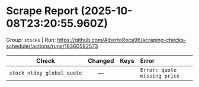 # Scrape Report (2025-10-08T23:20:55.960Z)

Group: `stocks`  |  Run: https://github.com/AlbertoRoca96/scraping-checks-scheduler/actions/runs/18360582573

| Check | Changed | Keys | Error |
|---|:---:|:--|:--|
| `stock_ntdoy_global_quote` | — |  | `Error: quote missing price` |
